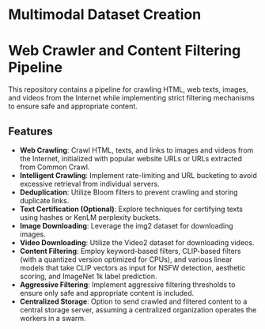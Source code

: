 # Multimodal Dataset Creation

# Web Crawler and Content Filtering Pipeline

This repository contains a pipeline for crawling HTML, web texts, images, and videos from the Internet while implementing strict filtering mechanisms to ensure safe and appropriate content.

## Features

- **Web Crawling**: Crawl HTML, texts, and links to images and videos from the Internet, initialized with popular website URLs or URLs extracted from Common Crawl.
- **Intelligent Crawling**: Implement rate-limiting and URL bucketing to avoid excessive retrieval from individual servers.
- **Deduplication**: Utilize Bloom filters to prevent crawling and storing duplicate links.
- **Text Certification (Optional)**: Explore techniques for certifying texts using hashes or KenLM perplexity buckets.
- **Image Downloading**: Leverage the img2 dataset for downloading images.
- **Video Downloading**: Utilize the Video2 dataset for downloading videos.
- **Content Filtering**: Employ keyword-based filters, CLIP-based filters (with a quantized version optimized for CPUs), and various linear models that take CLIP vectors as input for NSFW detection, aesthetic scoring, and ImageNet 1k label prediction.
- **Aggressive Filtering**: Implement aggressive filtering thresholds to ensure only safe and appropriate content is included.
- **Centralized Storage**: Option to send crawled and filtered content to a central storage server, assuming a centralized organization operates the workers in a swarm.

